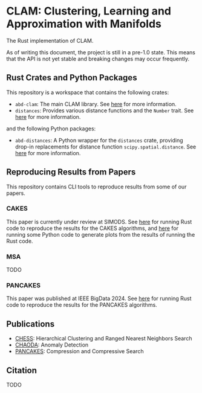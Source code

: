# CLAM: Clustering, Learning and Approximation with Manifolds

The Rust implementation of CLAM.

As of writing this document, the project is still in a pre-1.0 state.
This means that the API is not yet stable and breaking changes may occur frequently.

## Rust Crates and Python Packages

This repository is a workspace that contains the following crates:

- `abd-clam`: The main CLAM library. See [here](crates/abd-clam/README.md) for more information.
- `distances`: Provides various distance functions and the `Number` trait. See [here](crates/distances/README.md) for more information.

and the following Python packages:

- `abd-distances`: A Python wrapper for the `distances` crate, providing drop-in replacements for distance function `scipy.spatial.distance`. See [here](python/distances/README.md) for more information.

## Reproducing Results from Papers

This repository contains CLI tools to reproduce results from some of our papers.

### CAKES

This paper is currently under review at SIMODS.
See [here](benches/cakes/README.md) for running Rust code to reproduce the results for the CAKES algorithms, and [here](benches/py-cakes/README.md) for running some Python code to generate plots from the results of running the Rust code.

### MSA

TODO

### PANCAKES

This paper was published at IEEE BigData 2024.
See [here](benches/pancakes/README.md) for running Rust code to reproduce the results for the PANCAKES algorithms.

## Publications

- [CHESS](https://arxiv.org/abs/1908.08551): Hierarchical Clustering and Ranged Nearest Neighbors Search
- [CHAODA](https://arxiv.org/abs/2103.11774): Anomaly Detection
- [PANCAKES](https://arxiv.org/pdf/2409.12161): Compression and Compressive Search

## Citation

TODO

